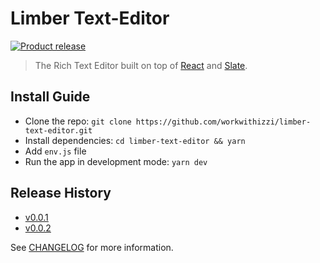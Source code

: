 # Limber Text-Editor

[![Product release](https://img.shields.io/badge/release-0.0.2-orange.svg?style=flat-square)](CHANGELOG.md)

> The Rich Text Editor built on top of [React](https://reactjs.org/) and [Slate](https://www.slatejs.org/).

## Install Guide
- Clone the repo: `git clone https://github.com/workwithizzi/limber-text-editor.git`
- Install dependencies: `cd limber-text-editor && yarn`
- Add `env.js` file
- Run the app in development mode: `yarn dev`

## Release History

- [v0.0.1](CHANGELOG.md)
- [v0.0.2](CHANGELOG.md)

See [CHANGELOG](CHANGELOG.md) for more information.
